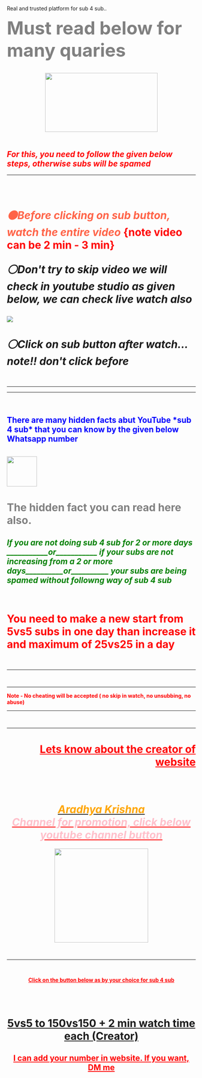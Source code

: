 # <html>
<head>
Real and trusted platform for sub 4 sub..
<font color = "grey" size = "55">

<b> Must read below for many quaries</B>
</font>

</br>


<div align ="center">
<img src ="https://i.pinimg.com/600x315/7f/85/19/7f8519d50f2f94696fc644945acd30ec.jpg" height = "
157
" width="
300
">
</div>
<br>
<font color = "red">
<h2><i> For this, you need to follow the given below steps, otherwise subs will be spamed </h2></i>
</Font>

<hr>
<br>
<br>
<h1><i style="color:tomato">⚫Before clicking on sub button, watch the entire video </i> <b style = "color:red">
 {note video can be 2 min - 3 min}
</b>
<br>

<i>⚪Don't try to skip video we will check in youtube studio as given below, we can check live watch also
</i></h1>

<img src = "file:///C:/Users/Himanshu%20krishna/Desktop/Screenshot_20201101-221540.png">

<h1><i>⚪Click on sub button after watch... note!! don't click before</i></h1>


<br><hr><hr><br>

<h2 style = "color:blue">There are many hidden facts abut YouTube *sub 4 sub* that you can know by the given below Whatsapp number</h2>


<br>
<a href = "http://wa.link/cbg7bw">
<img src = "https://upload.wikimedia.org/wikipedia/commons/thumb/6/6b/WhatsApp.svg/766px-WhatsApp.svg.png" width = "80" height = "80"></a>

<h1 style = "color:grey"> The hidden fact you can read here also. </h1>

<h2 style ="color:green"><i>If you are not doing sub 4 sub for 2 or more days ___________or___________ if your subs are not increasing from a 2 or more days__________or__________ your subs are being spamed without followng way of sub 4 sub

</h2></i>
<br>

<h1 style ="color:red">You need to make a new start from 5vs5 subs in one day than increase it and maximum of 25vs25 in a day </h1>


<br><hr><br><hr><b style ="color:red"> Note - No cheating will be accepted ( no skip in watch, no unsubbing, no abuse)<br><hr><br><hr>


<div align = "right" >
<h1><u><b>Lets know about the creator of website</b></h1></div>

<br><br>
<div align = "center" > <h1><a href ="https://www.youtube.com/results?search_query=aradhya+krishna"> <i style="color:orange">Aradhya Krishna
</a><br></i><i style = "color:pink">
Channel for promotion, click below youtube channel button</h1></i></div>
<div align = "center">
<a href = "https://www.youtube.com/results?search_query=rr+rasoighar">
<img src = "1604586220581.png" height = "250" width = "250"></a>

<br><hr style = "color:red"><br>

Click on the button below as by your choice for sub 4 sub
<br><br><br><br>
<h1 style ="color:green"><a href = "http://wa.link/cbg7bw"> 5vs5 to 150vs150 + 2 min watch time each (Creator)</a></h1>


<h2 style = "color:red"> I can add your number in website. If you want, DM me</h2>
</html>
